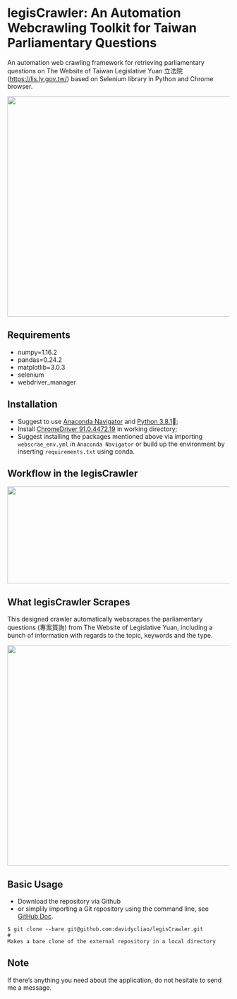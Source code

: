 # legisCrawler: An Automation Webcrawling Toolkit for Taiwan Parliamentary Questions


An automation web crawling framework for retrieving parliamentary questions on The Website of Taiwan Legislative Yuan 立法院 (https://lis.ly.gov.tw/) based on Selenium library in Python and Chrome browser. 


<p align="center">
  <img width="700" height="500" src="https://raw.githack.com/davidycliao/legisCrawler/main/images/image1.png" >
</p>



## Requirements
- numpy=1.16.2
- pandas=0.24.2
- matplotlib=3.0.3
- selenium
- webdriver_manager

## Installation
- Suggest to use [Anaconda Navigator](https://www.anaconda.com/products/individual-b) and [Python 3.8.1](https://www.python.org/downloads/release/python-3810/)🐍;
- Install [ChromeDriver 91.0.4472.19](https://sites.google.com/chromium.org/driver/downloads) in working directory;
- Suggest installing the packages mentioned above via importing `webscrae_env.yml` in `Anaconda Navigator` or build up the environment by inserting `requirements.txt` using conda. 

## Workflow in the legisCrawler

<p align="center">
  <img width="700" height="220" src="https://raw.githack.com/davidycliao/legisCrawler/main/images/image4.png" >
</p>


## What legisCrawler Scrapes
This designed crawler automatically webscrapes the parliamentary questions (專案質詢) from The Website of Legislative Yuan, including a bunch of information with regards to the topic, keywords and the type. 
<p align="center">
  <img width="700" height="500" src="https://raw.githack.com/davidycliao/legisCrawler/main/images/image3.png" >
</p>

## Basic Usage

- Download the repository via Github 
- or simplily importing a Git repository using the command line, see [GitHub Doc](https://docs.github.com/en/github/importing-your-projects-to-github/importing-source-code-to-github/importing-a-git-repository-using-the-command-line).

```
$ git clone --bare git@github.com:davidycliao/legisCrawler.git
# 
Makes a bare clone of the external repository in a local directory
```
## Note

If there’s anything you need about the application, do not hesitate to send me a message.
